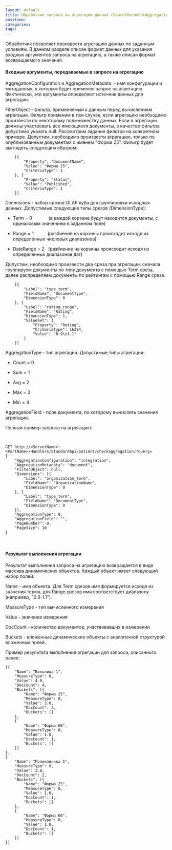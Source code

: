 ```yaml
---
layout: default
title: Обработчик запроса на агрегацию данных (SearchDocumentAggregationHandler)
position: 
categories: 
tags: 
---
```


Обработчик позволяет произвести агрегацию данных по заданным условиям. В данном разделе описан формат данных для указания входных аргументов запроса на агрегацию, а также описан формат возвращаемого значения.

#### Входные аргументы, передаваемые в запросе на агрегацию

AggregationConfiguration и AggregationMetadata  - имя конфигурации и метаданных, к которым будет применен запрос на агрегацию. Фактически, эти аргументы определяют источник данных для агрегации.

FilterObject - фильтр, применяемый к данным перед вычислением агрегации. Фильтр применим в том случае, если агрегацию необходимо произвести по некоторому подмножеству данных. Если в агрегации должны участвовать все имеющиеся документы, в качестве фильтра допустимо указать null. Рассмотрим задание фильтра на конкретном примере. Допустим, необходимо произвести агрегацию, только по опубликованным документам с именем "Форма 25". Фильтр будет выглядеть следующим образом:

```
    [{
        "Property": "DocumentName",
        "Value": "Форма 25",
        "CriteriaType": 1
    }, {
        "Property": "Status",
        "Value": "Published",
        "CriteriaType": 1
    }]
```

Dimensions - набор срезов OLAP куба для группировки исходных данных. Допустимые следующие типы срезов (DimensionType):

* Term = 0             (в каждой корзине будут находится документы, с одинаковым значением в заданном поле)


* Range = 1           (разбиение на корзины происходит исходя из определенных числовых диапазонов)


* DateRange = 2   (разбиение на корзины происходит исходя из определенных диапазонов дат)



Допустим, необходимо произвести два среза при агрегации: сначала группируем документы по типу документа с помощью Term среза, далее распределяем документы по рейтингам с помощью Range среза.

```
    [{
        "Label": "type_term",
        "FieldName": "DocumentType",
        "DimensionType": 0
    }, {
        "Label": "rating_range",
        "FieldName": "Rating",
        "DimensionType": 1,
        "ValueSet": {
            "Property": "Rating",
            "CriteriaType": 16384,
            "Value": "0.9\n1.1"
        }
    }]
```

AggregationType - тип агрегации. Допустимые типы агрегации:

* Count = 0


* Sum = 1


* Avg = 2


* Max = 3


* Min = 4



AggregationField - поле документа, по которому вычислять значения агрегации.

Полный пример запроса на агрегацию:

 

```
GET http://<ServerName>:<PortName>/Handlers/StandardApi/patient/checkaggregation/?query=
{
    "AggregationConfiguration": "integration",
    "AggregationMetadata": "document",
    "FilterObject": null,
    "Dimensions": [{
        "Label": "organization_term",
        "FieldName": "OrganizationName",
        "DimensionType": 0
    }, {
        "Label": "type_term",
        "FieldName": "DocumentType",
        "DimensionType": 0
    }],
    "AggregationType": 0,
    "AggregationField": "",
    "PageNumber": 0,
    "PageSize": 10
}
```

 

#### Результат выполнения агрегации

Результат выполнения запроса на агрегацию возвращается в виде массива динамических объектов. Каждый объект имеет следующий набор полей:

Name - имя объекта. Для Term срезов имя формируется исходя из значения терма, для Range срезов имя соответствует диапазону (например, "0.9-1.1").

MeasureType - тип вычисленного измерения

Value - значение измерения

DocCount - количество документов, участвовавших в измерении

Buckets - вложенные динамические объекты с аналогичной структурой вложенных полей.

Пример результата выполнения агрегации для запроса, описанного ранее:

```
[{
	"Name": "Больница 1",
	"MeasureType": 0,
	"Value": 4.0,
	"DocCount": 4,
	"Buckets": [{
		"Name": "Форма 25",
		"MeasureType": 0,
		"Value": 3.0,
		"DocCount": 3,
		"Buckets": []
	},
	{
		"Name": "Форма 66",
		"MeasureType": 0,
		"Value": 1.0,
		"DocCount": 1,
		"Buckets": []
	}]
},
{
	"Name": "Поликлиника 5",
	"MeasureType": 0,
	"Value": 2.0,
	"DocCount": 2,
	"Buckets": [{
		"Name": "Форма 25",
		"MeasureType": 0,
		"Value": 1.0,
		"DocCount": 1,
		"Buckets": []
	},
	{
		"Name": "Форма 66",
		"MeasureType": 0,
		"Value": 1.0,
		"DocCount": 1,
		"Buckets": []
	}]
}]
```


